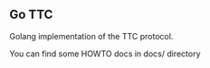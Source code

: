 ## Go TTC

Golang implementation of the TTC protocol.

You can find some HOWTO docs in docs/ directory